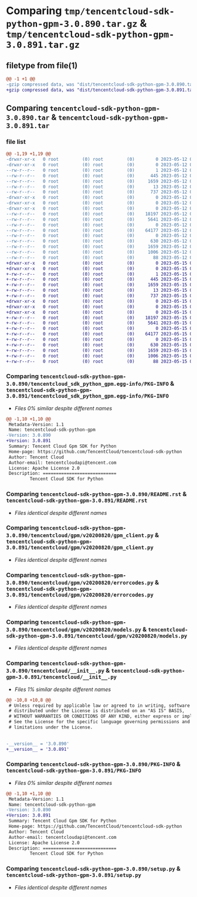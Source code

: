 # Comparing `tmp/tencentcloud-sdk-python-gpm-3.0.890.tar.gz` & `tmp/tencentcloud-sdk-python-gpm-3.0.891.tar.gz`

## filetype from file(1)

```diff
@@ -1 +1 @@
-gzip compressed data, was "dist/tencentcloud-sdk-python-gpm-3.0.890.tar", last modified: Fri May 12 02:14:53 2023, max compression
+gzip compressed data, was "dist/tencentcloud-sdk-python-gpm-3.0.891.tar", last modified: Mon May 15 03:28:48 2023, max compression
```

## Comparing `tencentcloud-sdk-python-gpm-3.0.890.tar` & `tencentcloud-sdk-python-gpm-3.0.891.tar`

### file list

```diff
@@ -1,19 +1,19 @@
-drwxr-xr-x   0 root         (0) root         (0)        0 2023-05-12 02:14:53.000000 tencentcloud-sdk-python-gpm-3.0.890/
-drwxr-xr-x   0 root         (0) root         (0)        0 2023-05-12 02:14:53.000000 tencentcloud-sdk-python-gpm-3.0.890/tencentcloud_sdk_python_gpm.egg-info/
--rw-r--r--   0 root         (0) root         (0)        1 2023-05-12 02:14:53.000000 tencentcloud-sdk-python-gpm-3.0.890/tencentcloud_sdk_python_gpm.egg-info/dependency_links.txt
--rw-r--r--   0 root         (0) root         (0)      445 2023-05-12 02:14:53.000000 tencentcloud-sdk-python-gpm-3.0.890/tencentcloud_sdk_python_gpm.egg-info/SOURCES.txt
--rw-r--r--   0 root         (0) root         (0)     1659 2023-05-12 02:14:53.000000 tencentcloud-sdk-python-gpm-3.0.890/tencentcloud_sdk_python_gpm.egg-info/PKG-INFO
--rw-r--r--   0 root         (0) root         (0)       13 2023-05-12 02:14:53.000000 tencentcloud-sdk-python-gpm-3.0.890/tencentcloud_sdk_python_gpm.egg-info/top_level.txt
--rw-r--r--   0 root         (0) root         (0)      737 2023-05-12 02:14:53.000000 tencentcloud-sdk-python-gpm-3.0.890/README.rst
-drwxr-xr-x   0 root         (0) root         (0)        0 2023-05-12 02:14:53.000000 tencentcloud-sdk-python-gpm-3.0.890/tencentcloud/
-drwxr-xr-x   0 root         (0) root         (0)        0 2023-05-12 02:14:53.000000 tencentcloud-sdk-python-gpm-3.0.890/tencentcloud/gpm/
-drwxr-xr-x   0 root         (0) root         (0)        0 2023-05-12 02:14:53.000000 tencentcloud-sdk-python-gpm-3.0.890/tencentcloud/gpm/v20200820/
--rw-r--r--   0 root         (0) root         (0)    18197 2023-05-12 02:14:53.000000 tencentcloud-sdk-python-gpm-3.0.890/tencentcloud/gpm/v20200820/gpm_client.py
--rw-r--r--   0 root         (0) root         (0)     5641 2023-05-12 02:14:53.000000 tencentcloud-sdk-python-gpm-3.0.890/tencentcloud/gpm/v20200820/errorcodes.py
--rw-r--r--   0 root         (0) root         (0)        0 2023-05-12 02:14:53.000000 tencentcloud-sdk-python-gpm-3.0.890/tencentcloud/gpm/v20200820/__init__.py
--rw-r--r--   0 root         (0) root         (0)    64177 2023-05-12 02:14:53.000000 tencentcloud-sdk-python-gpm-3.0.890/tencentcloud/gpm/v20200820/models.py
--rw-r--r--   0 root         (0) root         (0)        0 2023-05-12 02:14:53.000000 tencentcloud-sdk-python-gpm-3.0.890/tencentcloud/gpm/__init__.py
--rw-r--r--   0 root         (0) root         (0)      630 2023-05-12 02:14:53.000000 tencentcloud-sdk-python-gpm-3.0.890/tencentcloud/__init__.py
--rw-r--r--   0 root         (0) root         (0)     1659 2023-05-12 02:14:53.000000 tencentcloud-sdk-python-gpm-3.0.890/PKG-INFO
--rw-r--r--   0 root         (0) root         (0)     1006 2023-05-12 02:14:53.000000 tencentcloud-sdk-python-gpm-3.0.890/setup.py
--rw-r--r--   0 root         (0) root         (0)       88 2023-05-12 02:14:53.000000 tencentcloud-sdk-python-gpm-3.0.890/setup.cfg
+drwxr-xr-x   0 root         (0) root         (0)        0 2023-05-15 03:28:48.000000 tencentcloud-sdk-python-gpm-3.0.891/
+drwxr-xr-x   0 root         (0) root         (0)        0 2023-05-15 03:28:48.000000 tencentcloud-sdk-python-gpm-3.0.891/tencentcloud_sdk_python_gpm.egg-info/
+-rw-r--r--   0 root         (0) root         (0)        1 2023-05-15 03:28:48.000000 tencentcloud-sdk-python-gpm-3.0.891/tencentcloud_sdk_python_gpm.egg-info/dependency_links.txt
+-rw-r--r--   0 root         (0) root         (0)      445 2023-05-15 03:28:48.000000 tencentcloud-sdk-python-gpm-3.0.891/tencentcloud_sdk_python_gpm.egg-info/SOURCES.txt
+-rw-r--r--   0 root         (0) root         (0)     1659 2023-05-15 03:28:48.000000 tencentcloud-sdk-python-gpm-3.0.891/tencentcloud_sdk_python_gpm.egg-info/PKG-INFO
+-rw-r--r--   0 root         (0) root         (0)       13 2023-05-15 03:28:48.000000 tencentcloud-sdk-python-gpm-3.0.891/tencentcloud_sdk_python_gpm.egg-info/top_level.txt
+-rw-r--r--   0 root         (0) root         (0)      737 2023-05-15 03:28:48.000000 tencentcloud-sdk-python-gpm-3.0.891/README.rst
+drwxr-xr-x   0 root         (0) root         (0)        0 2023-05-15 03:28:48.000000 tencentcloud-sdk-python-gpm-3.0.891/tencentcloud/
+drwxr-xr-x   0 root         (0) root         (0)        0 2023-05-15 03:28:48.000000 tencentcloud-sdk-python-gpm-3.0.891/tencentcloud/gpm/
+drwxr-xr-x   0 root         (0) root         (0)        0 2023-05-15 03:28:48.000000 tencentcloud-sdk-python-gpm-3.0.891/tencentcloud/gpm/v20200820/
+-rw-r--r--   0 root         (0) root         (0)    18197 2023-05-15 03:28:48.000000 tencentcloud-sdk-python-gpm-3.0.891/tencentcloud/gpm/v20200820/gpm_client.py
+-rw-r--r--   0 root         (0) root         (0)     5641 2023-05-15 03:28:48.000000 tencentcloud-sdk-python-gpm-3.0.891/tencentcloud/gpm/v20200820/errorcodes.py
+-rw-r--r--   0 root         (0) root         (0)        0 2023-05-15 03:28:48.000000 tencentcloud-sdk-python-gpm-3.0.891/tencentcloud/gpm/v20200820/__init__.py
+-rw-r--r--   0 root         (0) root         (0)    64177 2023-05-15 03:28:48.000000 tencentcloud-sdk-python-gpm-3.0.891/tencentcloud/gpm/v20200820/models.py
+-rw-r--r--   0 root         (0) root         (0)        0 2023-05-15 03:28:48.000000 tencentcloud-sdk-python-gpm-3.0.891/tencentcloud/gpm/__init__.py
+-rw-r--r--   0 root         (0) root         (0)      630 2023-05-15 03:28:48.000000 tencentcloud-sdk-python-gpm-3.0.891/tencentcloud/__init__.py
+-rw-r--r--   0 root         (0) root         (0)     1659 2023-05-15 03:28:48.000000 tencentcloud-sdk-python-gpm-3.0.891/PKG-INFO
+-rw-r--r--   0 root         (0) root         (0)     1006 2023-05-15 03:28:48.000000 tencentcloud-sdk-python-gpm-3.0.891/setup.py
+-rw-r--r--   0 root         (0) root         (0)       88 2023-05-15 03:28:48.000000 tencentcloud-sdk-python-gpm-3.0.891/setup.cfg
```

### Comparing `tencentcloud-sdk-python-gpm-3.0.890/tencentcloud_sdk_python_gpm.egg-info/PKG-INFO` & `tencentcloud-sdk-python-gpm-3.0.891/tencentcloud_sdk_python_gpm.egg-info/PKG-INFO`

 * *Files 0% similar despite different names*

```diff
@@ -1,10 +1,10 @@
 Metadata-Version: 1.1
 Name: tencentcloud-sdk-python-gpm
-Version: 3.0.890
+Version: 3.0.891
 Summary: Tencent Cloud Gpm SDK for Python
 Home-page: https://github.com/TencentCloud/tencentcloud-sdk-python
 Author: Tencent Cloud
 Author-email: tencentcloudapi@tencent.com
 License: Apache License 2.0
 Description: ============================
         Tencent Cloud SDK for Python
```

### Comparing `tencentcloud-sdk-python-gpm-3.0.890/README.rst` & `tencentcloud-sdk-python-gpm-3.0.891/README.rst`

 * *Files identical despite different names*

### Comparing `tencentcloud-sdk-python-gpm-3.0.890/tencentcloud/gpm/v20200820/gpm_client.py` & `tencentcloud-sdk-python-gpm-3.0.891/tencentcloud/gpm/v20200820/gpm_client.py`

 * *Files identical despite different names*

### Comparing `tencentcloud-sdk-python-gpm-3.0.890/tencentcloud/gpm/v20200820/errorcodes.py` & `tencentcloud-sdk-python-gpm-3.0.891/tencentcloud/gpm/v20200820/errorcodes.py`

 * *Files identical despite different names*

### Comparing `tencentcloud-sdk-python-gpm-3.0.890/tencentcloud/gpm/v20200820/models.py` & `tencentcloud-sdk-python-gpm-3.0.891/tencentcloud/gpm/v20200820/models.py`

 * *Files identical despite different names*

### Comparing `tencentcloud-sdk-python-gpm-3.0.890/tencentcloud/__init__.py` & `tencentcloud-sdk-python-gpm-3.0.891/tencentcloud/__init__.py`

 * *Files 1% similar despite different names*

```diff
@@ -10,8 +10,8 @@
 # Unless required by applicable law or agreed to in writing, software
 # distributed under the License is distributed on an "AS IS" BASIS,
 # WITHOUT WARRANTIES OR CONDITIONS OF ANY KIND, either express or implied.
 # See the License for the specific language governing permissions and
 # limitations under the License.
 
 
-__version__ = '3.0.890'
+__version__ = '3.0.891'
```

### Comparing `tencentcloud-sdk-python-gpm-3.0.890/PKG-INFO` & `tencentcloud-sdk-python-gpm-3.0.891/PKG-INFO`

 * *Files 0% similar despite different names*

```diff
@@ -1,10 +1,10 @@
 Metadata-Version: 1.1
 Name: tencentcloud-sdk-python-gpm
-Version: 3.0.890
+Version: 3.0.891
 Summary: Tencent Cloud Gpm SDK for Python
 Home-page: https://github.com/TencentCloud/tencentcloud-sdk-python
 Author: Tencent Cloud
 Author-email: tencentcloudapi@tencent.com
 License: Apache License 2.0
 Description: ============================
         Tencent Cloud SDK for Python
```

### Comparing `tencentcloud-sdk-python-gpm-3.0.890/setup.py` & `tencentcloud-sdk-python-gpm-3.0.891/setup.py`

 * *Files identical despite different names*

